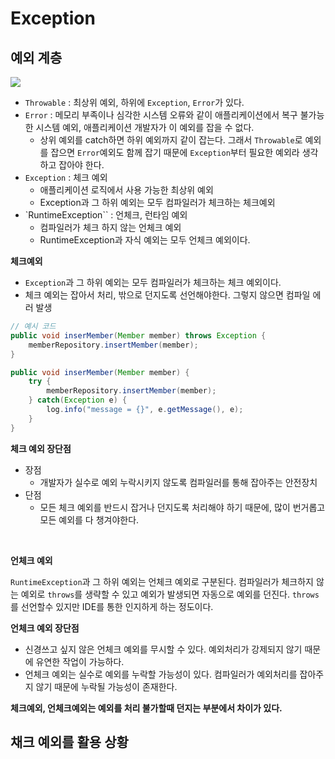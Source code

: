 # Exception


## 예외 계층 
![](https://velog.velcdn.com/images/hyun6ik/post/25868047-817a-4bc1-871b-cad5d44b515a/image.png)

* `Throwable` : 최상위 예외, 하위에 `Exception`, `Error`가 있다. 
* `Error` : 메모리 부족이나 심각한 시스템 오류와 같이 애플리케이션에서 복구 불가능한 시스템 예외, 애플리케이션 개발자가 이 예외를 잡을 수 없다. 
    * 상위 예외를 catch하면 하위 예외까지 같이 잡는다. 그래서 `Throwable`로 예외를 잡으면 `Error`예외도 함께 잡기 때문에 `Exception`부터 필요한 예외라 생각하고 잡아야 한다. 
* `Exception` : 체크 예외 
    * 애플리케이션 로직에서 사용 가능한 최상위 예외 
    * Exception과 그 하위 예외는 모두 컴파일러가 체크하는 체크예외 
* `RuntimeException`` : 언체크, 런타임 예외 
    * 컴파일러가 체크 하지 않는 언체크 예외 
    * RuntimeException과 자식 예외는 모두 언체크 예외이다.      


__체크예외__
* `Exception`과 그 하위 예외는 모두 컴파일러가 체크하는 체크 예외이다. 
* 체크 예외는 잡아서 처리, 밖으로 던지도록 선언해야한다. 그렇지 않으면 컴파일 에러 발생

```java
// 예시 코드
public void inserMember(Member member) throws Exception {
    memberRepository.insertMember(member);
}

public void inserMember(Member member) {
    try {
        memberRepository.insertMember(member);
    } catch(Exception e) {
        log.info("message = {}", e.getMessage(), e);
    }    
}
```
__체크 예외 장단점__
* 장점 
    * 개발자가 실수로 예외 누락시키지 않도록 컴파일러를 통해 잡아주는 안전장치 
* 단점 
    * 모든 체크 예외를 반드시 잡거나 던지도록 처리해야 하기 때문에, 많이 번거롭고 모든 예외를 다 챙겨야한다. 

<br/>

__언체크 예외__

`RuntimeException`과 그 하위 예외는 언체크 예외로 구분된다. 
컴파일러가 체크하지 않는 예외로 `throws`를 생략할 수 있고 예외가 발생되면 자동으로 예외를 던진다. `throws`를 선언할수 있지만 IDE를 통한 인지하게 하는 정도이다. 

__언체크 예외 장단점__
* 신경쓰고 싶지 않은 언체크 예외를 무시할 수 있다. 예외처리가 강제되지 않기 때문에 유연한 작업이 가능하다.
* 언체크 예외는 실수로 예외를 누락할 가능성이 있다. 컴파일러가 예외처리를 잡아주지 않기 때문에 누락될 가능성이 존재한다. 

__체크예외, 언체크예외는 예외를 처리 불가할때 던지는 부분에서 차이가 있다.__


## 채크 예외를 활용 상황



